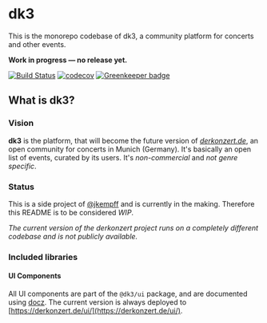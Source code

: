 # dk3

This is the monorepo codebase of dk3, a community platform for concerts and other events.

**Work in progress &mdash; no release yet.**

[![Build Status](https://travis-ci.org/derkonzert/dk3.svg?branch=master)](https://travis-ci.org/jkempff/dk3)
[![codecov](https://codecov.io/gh/jkempff/dk3/branch/master/graph/badge.svg)](https://codecov.io/gh/jkempff/dk3)
[![Greenkeeper badge](https://badges.greenkeeper.io/derkonzert/dk3.svg)](https://greenkeeper.io/)

## What is dk3?

### Vision

**dk3** is the platform, that will become the future version of _[derkonzert.de](https://derkonzert.de)_, an open community for concerts in Munich (Germany). It's basically an open list of events, curated by its users. It's _non-commercial_ and _not genre specific_.

### Status

This is a side project of [@jkempff](https://github.com/jkempff) and is currently in the making. Therefore this README is to be considered _WIP_.

_The current version of the derkonzert project runs on a completely different codebase and is not publicly available._

### Included libraries

#### UI Components

All UI components are part of the `@dk3/ui` package, and are documented using [docz](https://www.docz.site/). The current version is always deployed to [https://derkonzert.de/ui/](https://derkonzert.de/ui/).
